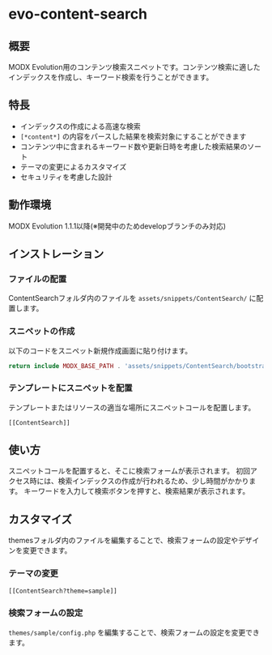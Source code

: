 # evo-content-search

## 概要

MODX Evolution用のコンテンツ検索スニペットです。コンテンツ検索に適したインデックスを作成し、キーワード検索を行うことができます。

## 特長

- インデックスの作成による高速な検索
- `[*content*]` の内容をパースした結果を検索対象にすることができます
- コンテンツ中に含まれるキーワード数や更新日時を考慮した検索結果のソート
- テーマの変更によるカスタマイズ
- セキュリティを考慮した設計

## 動作環境

MODX Evolution 1.1.1以降(※開発中のためdevelopブランチのみ対応)

## インストレーション

### ファイルの配置

ContentSearchフォルダ内のファイルを `assets/snippets/ContentSearch/` に配置します。

### スニペットの作成

以下のコードをスニペット新規作成画面に貼り付けます。

```php
return include MODX_BASE_PATH . 'assets/snippets/ContentSearch/bootstrap.php';
```

### テンプレートにスニペットを配置

テンプレートまたはリソースの適当な場所にスニペットコールを配置します。

```html
[[ContentSearch]]
```

## 使い方

スニペットコールを配置すると、そこに検索フォームが表示されます。
初回アクセス時には、検索インデックスの作成が行われるため、少し時間がかかります。
キーワードを入力して検索ボタンを押すと、検索結果が表示されます。

## カスタマイズ

themesフォルダ内のファイルを編集することで、検索フォームの設定やデザインを変更できます。

### テーマの変更

```html
[[ContentSearch?theme=sample]]
```

### 検索フォームの設定

`themes/sample/config.php` を編集することで、検索フォームの設定を変更できます。

